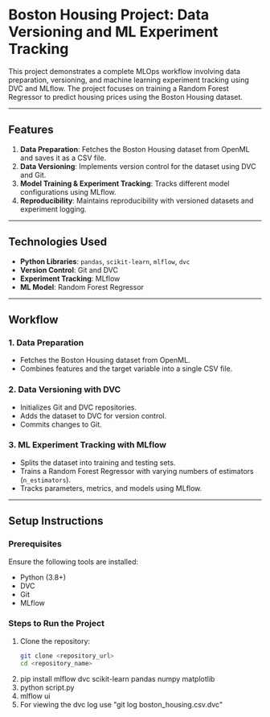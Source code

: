 # Boston Housing Project: Data Versioning and ML Experiment Tracking

This project demonstrates a complete MLOps workflow involving data preparation, versioning, and machine learning experiment tracking using DVC and MLflow. The project focuses on training a Random Forest Regressor to predict housing prices using the Boston Housing dataset.

---

## Features
1. **Data Preparation**: Fetches the Boston Housing dataset from OpenML and saves it as a CSV file.
2. **Data Versioning**: Implements version control for the dataset using DVC and Git.
3. **Model Training & Experiment Tracking**: Tracks different model configurations using MLflow.
4. **Reproducibility**: Maintains reproducibility with versioned datasets and experiment logging.

---

## Technologies Used
- **Python Libraries**: `pandas`, `scikit-learn`, `mlflow`, `dvc`
- **Version Control**: Git and DVC
- **Experiment Tracking**: MLflow
- **ML Model**: Random Forest Regressor

---

## Workflow

### 1. Data Preparation
- Fetches the Boston Housing dataset from OpenML.
- Combines features and the target variable into a single CSV file.

### 2. Data Versioning with DVC
- Initializes Git and DVC repositories.
- Adds the dataset to DVC for version control.
- Commits changes to Git.

### 3. ML Experiment Tracking with MLflow
- Splits the dataset into training and testing sets.
- Trains a Random Forest Regressor with varying numbers of estimators (`n_estimators`).
- Tracks parameters, metrics, and models using MLflow.

---

## Setup Instructions

### Prerequisites
Ensure the following tools are installed:
- Python (3.8+)
- DVC
- Git
- MLflow

### Steps to Run the Project
1. Clone the repository:
   ```bash
   git clone <repository_url>
   cd <repository_name>
2. pip install mlflow dvc scikit-learn pandas numpy matplotlib
3. python script.py
4. mlflow ui
5. For viewing the dvc log use "git log boston_housing.csv.dvc"
